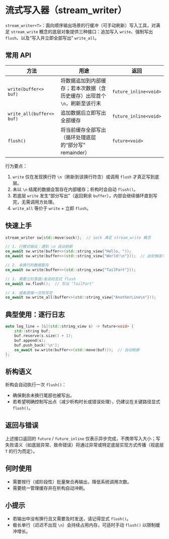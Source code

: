 # 流式写入器（stream_writer）

`stream_writer<T>`：面向顺序输出场景的行缓冲（可手动刷新）写入工具，对满足 `stream_write` 概念的底层对象提供三种接口：追加写入 `write`、强制写出 `flush`、以及“写入并立即全部写出” `write_all`。

## 常用 API

| 方法                      | 用途                                                                      | 返回                  |
| ------------------------- | ------------------------------------------------------------------------- | --------------------- |
| `write(buffer<> buf)`     | 将数据追加到内部缓存；若本次数据（含历史缓存）出现首个 `\n`，刷新至该行末 | `future_inline<void>` |
| `write_all(buffer<> buf)` | 追加数据后立即写出全部缓存                                                | `future_inline<void>` |
| `flush()`                 | 将当前缓存全部写出（循环处理底层的“部分写” remainder）                    | `future<void>`        |

行为要点：

1. `write` 仅在发现换行符 `\n`（刷新到该换行符含）或调用 `flush` 才真正写到底层。
2. 未以 `\n` 结尾的数据会暂存在内部缓存；析构时会自动 `flush()`。
3. 若底层 `write` 发生“部分写出”（返回剩余 `buffer`），内部会继续循环直到写完，无需调用方处理。
4. `write_all` 等价于 `write` + 立即 `flush`。

## 快速上手

```cpp
stream_writer sw{std::move(sock)};  // sock 满足 stream_write 概念

// 1. 行模式输出：遇到 \n 自动刷新
co_await sw.write(buffer<>(std::string_view{"Hello, "));
co_await sw.write(buffer<>(std::string_view{"World!\n"}));  // 此处触发写出 "Hello, World!\n"

// 2. 未换行的数据暂存
co_await sw.write(buffer<>(std::string_view{"TailPart"}));

// 3. 需要立刻落盘/发送时显式 flush
co_await sw.flush();  // 写出 "TailPart"

// 4. 或者直接一次性写完
co_await sw.write_all(buffer<>(std::string_view{"AnotherLine\n"}));
```

## 典型使用：逐行日志

```cpp
auto log_line = [&](std::string_view s) -> future<void> {
    std::string buf;
    buf.reserve(s.size() + 1);
    buf.append(s);
    buf.push_back('\n');
    co_await sw.write(buffer<>(std::move(buf)));  // 自动刷新
};
```

## 析构语义

析构会自动执行一次 `flush()`：

- 确保剩余未换行尾部也被写出。
- 若希望明确控制写出点（减少析构时长或错误处理），仍建议在关键路径显式 `flush()`。

## 返回与错误

上述接口返回的 `future` / `future_inline` 仅表示异步完成，不携带写入大小；写失败语义（如底层异常、致命错误）将通过异常或特定底层实现方式传播（视底层 `T` 的行为而定）。

## 何时使用

- 需要按行（或阶段性）批量聚合再输出，降低系统调用次数。
- 需要统一管理缓存并在析构自动冲刷。

## 小提示

- 若输出中没有换行且又需要及时发送，请记得显式 `flush()`。
- 极长单行（迟迟不出现 `\n`）会持续占用内存，可适时手动 `flush()` 以限制缓冲增长。
